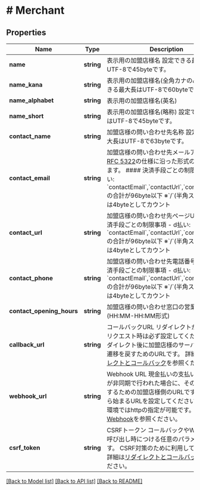 # # Merchant

## Properties

Name | Type | Description | Notes
------------ | ------------- | ------------- | -------------
**name** | **string** | 表示用の加盟店様名   設定できる最大長はUTF-8で45byteです。 |
**name_kana** | **string** | 表示用の加盟店様名(全角カナのみ)   設定できる最大長はUTF-8で60byteです。 |
**name_alphabet** | **string** | 表示用の加盟店様名(英名) |
**name_short** | **string** | 表示用の加盟店様名(略称)   設定できる最大長はUTF-8で45byteです。 |
**contact_name** | **string** | 加盟店様の問い合わせ先名称   設定できる最大長はUTF-8で63byteです。 |
**contact_email** | **string** | 加盟店様の問い合わせ先メールアドレス   [RFC 5322](https://www.rfc-editor.org/rfc/rfc5322)の仕様に沿った形式のみ許可されます。   #### 決済手段ごとの制限事項   - d払い: &#x60;contactEmail&#x60;,&#x60;contactUrl&#x60;,&#x60;contactPhone&#x60;の合計が96byte以下   ※&#x60;/&#x60;(半角スラッシュ)は4byteとしてカウント |
**contact_url** | **string** | 加盟店様の問い合わせ先ページURL   #### 決済手段ごとの制限事項   - d払い: &#x60;contactEmail&#x60;,&#x60;contactUrl&#x60;,&#x60;contactPhone&#x60;の合計が96byte以下   ※&#x60;/&#x60;(半角スラッシュ)は4byteとしてカウント | [optional]
**contact_phone** | **string** | 加盟店様の問い合わせ先電話番号   #### 決済手段ごとの制限事項   - d払い: &#x60;contactEmail&#x60;,&#x60;contactUrl&#x60;,&#x60;contactPhone&#x60;の合計が96byte以下   ※&#x60;/&#x60;(半角スラッシュ)は4byteとしてカウント |
**contact_opening_hours** | **string** | 加盟店様の問い合わせ窓口の営業時間(HH:MM-HH:MM形式) |
**callback_url** | **string** | コールバックURL   リダイレクトが発生するリクエスト時は必ず設定してください。   リダイレクト後に加盟店様のサーバーに処理の遷移を戻すためのURLです。   詳細は[リダイレクトとコールバック](#tag/callback)を参照ください。 | [optional]
**webhook_url** | **string** | Webhook URL   現金払いの支払いなど、処理が非同期で行われた場合に、その結果を通知するための加盟店様側のURLです。   httpsから始まるURLを設定してください。   ※テスト環境ではhttpの指定が可能です。   詳細は[Webhook](#tag/webhook)を参照ください。 | [optional]
**csrf_token** | **string** | CSRFトークン   コールバックやWebhookの呼び出し時につける任意のパラメーターです。   CSRF対策のために利用してください。   詳細は[リダイレクトとコールバック](#tag/callback)を参照ください。 | [optional]

[[Back to Model list]](../../README.md#models) [[Back to API list]](../../README.md#endpoints) [[Back to README]](../../README.md)
